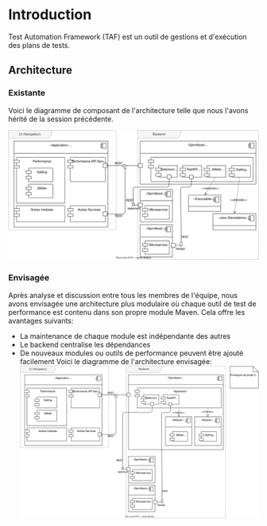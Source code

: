 # Introduction
Test Automation Framework (TAF) est un outil de gestions et d'exécution des plans de tests.

## Architecture
### Existante
Voici le diagramme de composant de l'architecture telle que nous l'avons hérité de la session précédente.

![Diagramme de composants - architecture telle quelle](./architecture/Existant.drawio.svg)

### Envisagée

Après analyse et discussion entre tous les membres de l'équipe, nous avons envisagée une architecture plus modulaire où chaque outil de test de performance est contenu dans son propre module Maven. Cela offre les avantages suivants:
- La maintenance de chaque module est indépendante des autres
- Le backend centralise les dépendances
- De nouveaux modules ou outils de performance peuvent être ajouté facilement
Voici le diagramme de l'architecture envisagée:
![Diagramme de composants - architecture telle quelle](./architecture/Envisagee.drawio.svg)